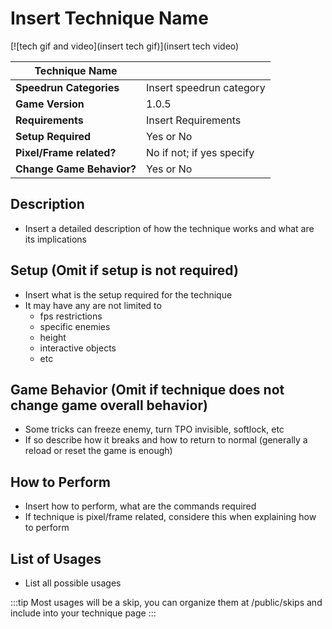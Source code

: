 # Insert Technique Name

[![tech gif and video](insert tech gif)](insert tech video)

|  Technique Name           |                           |
|---------------------------|---------------------------|
| **Speedrun Categories**   | Insert speedrun category  |
| **Game Version**          | 1.0.5                     |
| **Requirements**          | Insert Requirements       |
| **Setup Required**        | Yes or No                 |
| **Pixel/Frame related?**  | No if not; if yes specify |
| **Change Game Behavior?** | Yes or No                 |

## Description

- Insert a detailed description of how the technique works and what are its implications

## Setup (Omit if setup is not required)

- Insert what is the setup required for the technique
- It may have any are not limited to
  - fps restrictions
  - specific enemies
  - height
  - interactive objects
  - etc

## Game Behavior (Omit if technique does not change game overall behavior)

- Some tricks can freeze enemy, turn TPO invisible, softlock, etc
- If so describe how it breaks and how to return to normal (generally a reload or reset the game is enough)

## How to Perform

- Insert how to perform, what are the commands required
- If technique is pixel/frame related, considere this when explaining how to perform

## List of Usages

- List all possible usages

:::tip
Most usages will be a skip, you can organize them at /public/skips and include into your technique page
:::
